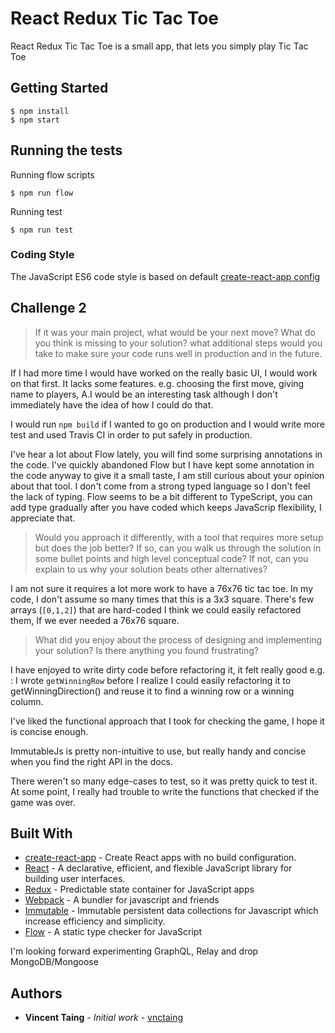 # React Redux Tic Tac Toe

React Redux Tic Tac Toe is a small app, that lets you simply play Tic Tac Toe

## Getting Started

```
$ npm install
$ npm start
```

## Running the tests

Running flow scripts
```
$ npm run flow
```

Running test
```
$ npm run test
```

### Coding Style

The JavaScript ES6 code style is based on default [create-react-app config](https://github.com/facebookincubator/create-react-app/blob/master/config/eslint.js)

## Challenge 2

>If it was your main project, what would be your next move? What do you think is missing to your solution?
what additional steps would you take to make sure your code runs well in production and in the future.

If I had more time I would have worked on the really basic UI, I would work on that first. It lacks some features. e.g. choosing the first move, giving name to players, A.I would be an interesting task although I don't immediately have the idea of how I could do that.

I would run `npm build` if I wanted to go on production and I would write more test and used Travis CI in order to put safely in production.

I've hear a lot about Flow lately, you will find some surprising annotations in the code. I've quickly abandoned Flow but I have kept some annotation in the code anyway to give it a small taste, I am still curious about your opinion about that tool. I don't come from a strong typed language so I don't feel the lack of typing. Flow seems to be a bit different to TypeScript, you can add type gradually after you have coded which keeps JavaScrip flexibility, I appreciate that.

> Would you approach it differently, with a tool that requires more setup but does the job better? If so, can you walk us through the solution in some bullet points and high level conceptual code? If not, can you explain to us why your solution beats other alternatives?

I am not sure it requires a lot more work to have a 76x76 tic tac toe. In my code, I don't assume so many times that this is a 3x3 square. There's few arrays (`[0,1,2]`) that are hard-coded I think we could easily refactored them, If we ever needed a 76x76 square.

> What did you enjoy about the process of designing and implementing your solution? Is there anything you found frustrating?

I have enjoyed to write dirty code before refactoring it, it felt really good e.g. : I wrote `getWinningRow` before I realize I could easily refactoring it to getWinningDirection() and reuse it to find a winning row or a winning column.

I've liked the functional approach that I took for checking the game, I hope it is concise enough.

ImmutableJs is pretty non-intuitive to use, but really handy and concise when you find the right API in the docs.

There weren't so many edge-cases to test, so it was pretty quick to test it. At some point, I really had trouble to write the functions that checked if the game was over.


## Built With

* [create-react-app](https://github.com/facebookincubator/create-react-app) - Create React apps with no build configuration.
* [React](https://github.com/facebook/react) - A declarative, efficient, and flexible JavaScript library for building user interfaces.
* [Redux](https://github.com/reactjs/redux) - Predictable state container for JavaScript apps
* [Webpack](https://github.com/webpack/webpack) - A bundler for javascript and friends
* [Immutable](https://github.com/facebook/immutable-js) - Immutable persistent data collections for Javascript which increase efficiency and simplicity.
* [Flow](https://flowtype.org/) - A static type checker for JavaScript

I'm looking forward experimenting GraphQL, Relay and drop MongoDB/Mongoose

## Authors

* **Vincent Taing** - *Initial work* - [vnctaing](https://github.com/vnctaing)
